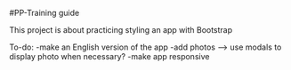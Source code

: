 #PP-Training guide

This project is about practicing styling an app with Bootstrap

To-do:
    -make an English version of the app
    -add photos --> use modals to display photo when necessary?
    -make app responsive

